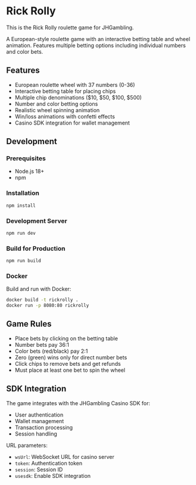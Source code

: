 # Rick Rolly
This is the Rick Rolly roulette game for JHGambling.

A European-style roulette game with an interactive betting table and wheel animation. Features multiple betting options including individual numbers and color bets.

## Features

- European roulette wheel with 37 numbers (0-36)
- Interactive betting table for placing chips
- Multiple chip denominations ($10, $50, $100, $500)
- Number and color betting options
- Realistic wheel spinning animation
- Win/loss animations with confetti effects
- Casino SDK integration for wallet management

## Development

### Prerequisites
- Node.js 18+
- npm

### Installation
```bash
npm install
```

### Development Server
```bash
npm run dev
```

### Build for Production
```bash
npm run build
```

### Docker

Build and run with Docker:
```bash
docker build -t rickrolly .
docker run -p 8080:80 rickrolly
```

## Game Rules

- Place bets by clicking on the betting table
- Number bets pay 36:1
- Color bets (red/black) pay 2:1
- Zero (green) wins only for direct number bets
- Click chips to remove bets and get refunds
- Must place at least one bet to spin the wheel

## SDK Integration

The game integrates with the JHGambling Casino SDK for:
- User authentication
- Wallet management
- Transaction processing
- Session handling

URL parameters:
- `wsUrl`: WebSocket URL for casino server
- `token`: Authentication token
- `session`: Session ID
- `usesdk`: Enable SDK integration